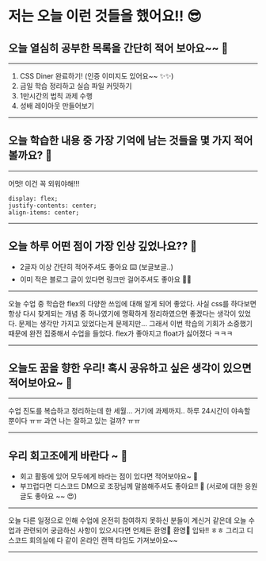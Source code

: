 # 저는 오늘 이런 것들을 했어요!! 😎

## 오늘 열심히 공부한 목록을 간단히 적어 보아요~~ 📝

---

1. CSS Diner 완료하기! (인증 이미지도 있어요~~ ✨✨)
2. 금일 학습 정리하고 실습 파일 커밋하기
3. 1만시간의 법칙 과제 수행
4. 성배 레이아웃 만들어보기

---



## 오늘 학습한 내용 중 가장 기억에 남는 것들을 몇 가지 적어볼까요? 📝

---

어멋! 이건 꼭 외워야해!!!

```
display: flex;
justify-contents: center;
align-items: center;
```

---



## 오늘 하루 어떤 점이 가장 인상 깊었나요?? 🌛

- 2글자 이상 간단히 적어주셔도 좋아요 ⌨️ (보글보글..)
- 이미 적은 블로그 글이 있다면 링크만 걸어주셔도 좋아요 🙌🙌

---

오늘 수업 중 학습한 flex의 다양한 쓰임에 대해 알게 되어 좋았다. 사실 css를 하다보면 항상 다시 찾게되는 개념 중 하나였기에 명확하게 정리하였으면 좋겠다는 생각이 있었다. 문제는 생각만 가지고 있었다는게 문제지만... 그래서 이번 학습의 기회가 소중했기 때문에 완전 집중해서 수업을 들었다. flex가 좋아지고 float가 싫어졌다 ㅋㅋㅋ

---



## 오늘도 꿈을 향한 우리! 혹시 공유하고 싶은 생각이 있으면 적어보아요~ 📝

---

수업 진도를 복습하고 정리하는데 한 세월... 거기에 과제까지.. 하루 24시간이 야속할 뿐이다 ㅠㅠ 과연 나는 잘하고 있는 걸까? ㅠㅠ

---



## 우리 회고조에게 바란다 ~ 🤗

- 회고 활동에 있어 모두에게 바라는 점이 있다면 적어보아요~ 📝
- 부끄럽다면 디스코드 DM으로 조장님께 말씀해주셔도 좋아요!! 📨
  (서로에 대한 응원 글도 좋아요 ~~ 😍)
---

오늘 다른 일정으로 인해 수업에 온전히 참여하지 못하신 분들이 계신거 같은데 오늘 수업과 관련되어 궁금하신 사항이 있으시다면 언제든 환영🎉 환영🎉 입돠!! ㅎㅎ 그리고 디스코드 회의실에 다 같이 온라인 캔맥 타임도 가져보아요~~ 

---
